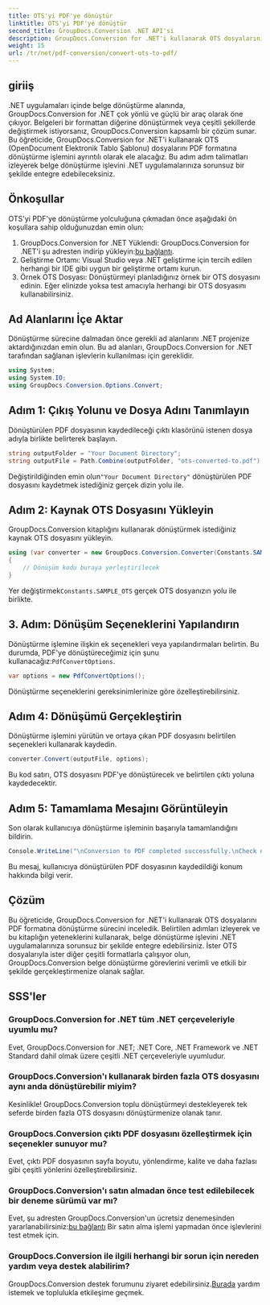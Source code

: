 ```yaml
---
title: OTS'yi PDF'ye dönüştür
linktitle: OTS'yi PDF'ye dönüştür
second_title: GroupDocs.Conversion .NET API'si
description: GroupDocs.Conversion for .NET'i kullanarak OTS dosyalarını zahmetsizce PDF formatına nasıl dönüştüreceğinizi öğrenin. Adım adım eğitim dahildir.
weight: 15
url: /tr/net/pdf-conversion/convert-ots-to-pdf/
---
```

## giriiş
.NET uygulamaları içinde belge dönüştürme alanında, GroupDocs.Conversion for .NET çok yönlü ve güçlü bir araç olarak öne çıkıyor. Belgeleri bir formattan diğerine dönüştürmek veya çeşitli şekillerde değiştirmek istiyorsanız, GroupDocs.Conversion kapsamlı bir çözüm sunar. Bu öğreticide, GroupDocs.Conversion for .NET'i kullanarak OTS (OpenDocument Elektronik Tablo Şablonu) dosyalarını PDF formatına dönüştürme işlemini ayrıntılı olarak ele alacağız. Bu adım adım talimatları izleyerek belge dönüştürme işlevini .NET uygulamalarınıza sorunsuz bir şekilde entegre edebileceksiniz.
## Önkoşullar
OTS'yi PDF'ye dönüştürme yolculuğuna çıkmadan önce aşağıdaki ön koşullara sahip olduğunuzdan emin olun:
1.  GroupDocs.Conversion for .NET Yüklendi: GroupDocs.Conversion for .NET'i şu adresten indirip yükleyin:[bu bağlantı](https://releases.groupdocs.com/conversion/net/).
2. Geliştirme Ortamı: Visual Studio veya .NET geliştirme için tercih edilen herhangi bir IDE gibi uygun bir geliştirme ortamı kurun.
3. Örnek OTS Dosyası: Dönüştürmeyi planladığınız örnek bir OTS dosyasını edinin. Eğer elinizde yoksa test amacıyla herhangi bir OTS dosyasını kullanabilirsiniz.

## Ad Alanlarını İçe Aktar
Dönüştürme sürecine dalmadan önce gerekli ad alanlarını .NET projenize aktardığınızdan emin olun. Bu ad alanları, GroupDocs.Conversion for .NET tarafından sağlanan işlevlerin kullanılması için gereklidir.
```csharp
using System;
using System.IO;
using GroupDocs.Conversion.Options.Convert;
```
## Adım 1: Çıkış Yolunu ve Dosya Adını Tanımlayın
Dönüştürülen PDF dosyasının kaydedileceği çıktı klasörünü istenen dosya adıyla birlikte belirterek başlayın.
```csharp
string outputFolder = "Your Document Directory";
string outputFile = Path.Combine(outputFolder, "ots-converted-to.pdf");
```
 Değiştirildiğinden emin olun`"Your Document Directory"` dönüştürülen PDF dosyasını kaydetmek istediğiniz gerçek dizin yolu ile.
## Adım 2: Kaynak OTS Dosyasını Yükleyin
GroupDocs.Conversion kitaplığını kullanarak dönüştürmek istediğiniz kaynak OTS dosyasını yükleyin.
```csharp
using (var converter = new GroupDocs.Conversion.Converter(Constants.SAMPLE_OTS))
{
    // Dönüşüm kodu buraya yerleştirilecek
}
```
 Yer değiştirmek`Constants.SAMPLE_OTS` gerçek OTS dosyanızın yolu ile birlikte.
## 3. Adım: Dönüşüm Seçeneklerini Yapılandırın
 Dönüştürme işlemine ilişkin ek seçenekleri veya yapılandırmaları belirtin. Bu durumda, PDF'ye dönüştüreceğimiz için şunu kullanacağız:`PdfConvertOptions`.
```csharp
var options = new PdfConvertOptions();
```
Dönüştürme seçeneklerini gereksinimlerinize göre özelleştirebilirsiniz.
## Adım 4: Dönüşümü Gerçekleştirin
Dönüştürme işlemini yürütün ve ortaya çıkan PDF dosyasını belirtilen seçenekleri kullanarak kaydedin.
```csharp
converter.Convert(outputFile, options);
```
Bu kod satırı, OTS dosyasını PDF'ye dönüştürecek ve belirtilen çıktı yoluna kaydedecektir.
## Adım 5: Tamamlama Mesajını Görüntüleyin
Son olarak kullanıcıya dönüştürme işleminin başarıyla tamamlandığını bildirin.
```csharp
Console.WriteLine("\nConversion to PDF completed successfully.\nCheck output in {0}", outputFolder);
```
Bu mesaj, kullanıcıya dönüştürülen PDF dosyasının kaydedildiği konum hakkında bilgi verir.

## Çözüm
Bu öğreticide, GroupDocs.Conversion for .NET'i kullanarak OTS dosyalarını PDF formatına dönüştürme sürecini inceledik. Belirtilen adımları izleyerek ve bu kitaplığın yeteneklerini kullanarak, belge dönüştürme işlevini .NET uygulamalarınıza sorunsuz bir şekilde entegre edebilirsiniz. İster OTS dosyalarıyla ister diğer çeşitli formatlarla çalışıyor olun, GroupDocs.Conversion belge dönüştürme görevlerini verimli ve etkili bir şekilde gerçekleştirmenize olanak sağlar.
## SSS'ler
### GroupDocs.Conversion for .NET tüm .NET çerçeveleriyle uyumlu mu?
Evet, GroupDocs.Conversion for .NET; .NET Core, .NET Framework ve .NET Standard dahil olmak üzere çeşitli .NET çerçeveleriyle uyumludur.
### GroupDocs.Conversion'ı kullanarak birden fazla OTS dosyasını aynı anda dönüştürebilir miyim?
Kesinlikle! GroupDocs.Conversion toplu dönüştürmeyi destekleyerek tek seferde birden fazla OTS dosyasını dönüştürmenize olanak tanır.
### GroupDocs.Conversion çıktı PDF dosyasını özelleştirmek için seçenekler sunuyor mu?
Evet, çıktı PDF dosyasının sayfa boyutu, yönlendirme, kalite ve daha fazlası gibi çeşitli yönlerini özelleştirebilirsiniz.
### GroupDocs.Conversion'ı satın almadan önce test edilebilecek bir deneme sürümü var mı?
 Evet, şu adresten GroupDocs.Conversion'un ücretsiz denemesinden yararlanabilirsiniz:[bu bağlantı](https://releases.groupdocs.com/) Bir satın alma işlemi yapmadan önce işlevlerini test etmek için.
### GroupDocs.Conversion ile ilgili herhangi bir sorun için nereden yardım veya destek alabilirim?
 GroupDocs.Conversion destek forumunu ziyaret edebilirsiniz.[Burada](https://forum.groupdocs.com/c/conversion/11) yardım istemek ve toplulukla etkileşime geçmek.